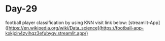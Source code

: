 # Day-29
football player classification by using KNN visit link below:
[streamlit-App]([https://en.wikipedia.org/wiki/Data_science](https://football-app-kxkjcin4zvihqz3efubyqv.streamlit.app/)
